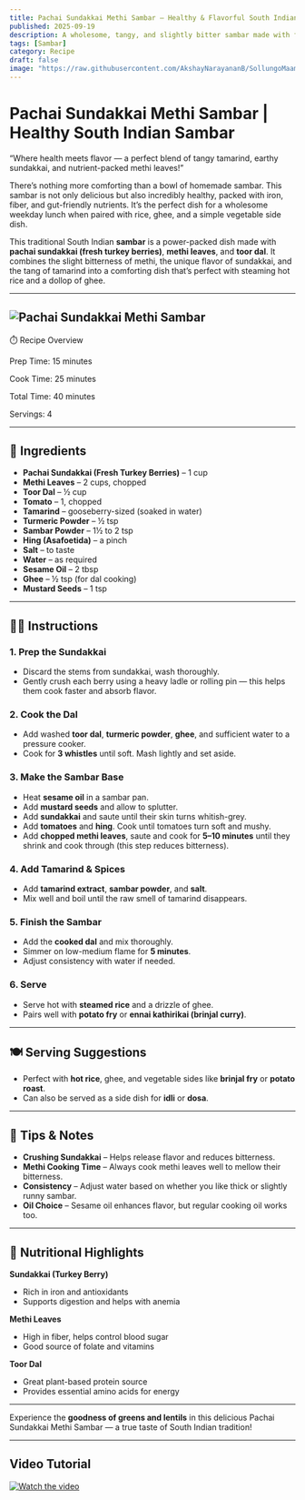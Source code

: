 ```yaml
---
title: Pachai Sundakkai Methi Sambar – Healthy & Flavorful South Indian Curry  
published: 2025-09-19  
description: A wholesome, tangy, and slightly bitter sambar made with fresh turkey berries (sundakkai), methi leaves, and toor dal. A nutritious South Indian classic that pairs beautifully with hot rice.  
tags: [Sambar]  
category: Recipe  
draft: false  
image: "https://raw.githubusercontent.com/AkshayNarayananB/SollungoMaami/master/images/pachaisundakkaimethisambar.png"  
---
```


# Pachai Sundakkai Methi Sambar | Healthy South Indian Sambar  

“Where health meets flavor — a perfect blend of tangy tamarind, earthy sundakkai, and nutrient-packed methi leaves!”  

There’s nothing more comforting than a bowl of homemade sambar. This sambar is not only delicious but also incredibly healthy, packed with iron, fiber, and gut-friendly nutrients. It’s the perfect dish for a wholesome weekday lunch when paired with rice, ghee, and a simple vegetable side dish.

This traditional South Indian **sambar** is a power-packed dish made with **pachai sundakkai (fresh turkey berries)**, **methi leaves**, and **toor dal**. It combines the slight bitterness of methi, the unique flavor of sundakkai, and the tang of tamarind into a comforting dish that’s perfect with steaming hot rice and a dollop of ghee.  

---  
![Pachai Sundakkai Methi Sambar](https://raw.githubusercontent.com/AkshayNarayananB/SollungoMaami/master/images/pachaisundakkaimethisambar.png)  
---

⏱️ Recipe Overview

Prep Time: 15 minutes

Cook Time: 25 minutes

Total Time: 40 minutes

Servings: 4

---
## 🛒 Ingredients  

- **Pachai Sundakkai (Fresh Turkey Berries)** – 1 cup  
- **Methi Leaves** – 2 cups, chopped  
- **Toor Dal** – ½ cup  
- **Tomato** – 1, chopped  
- **Tamarind** – gooseberry-sized (soaked in water)  
- **Turmeric Powder** – ½ tsp  
- **Sambar Powder** – 1½ to 2 tsp  
- **Hing (Asafoetida)** – a pinch  
- **Salt** – to taste  
- **Water** – as required  
- **Sesame Oil** – 2 tbsp  
- **Ghee** – ½ tsp (for dal cooking)  
- **Mustard Seeds** – 1 tsp  

---

## 👩‍🍳 Instructions  

### 1. Prep the Sundakkai  
- Discard the stems from sundakkai, wash thoroughly.  
- Gently crush each berry using a heavy ladle or rolling pin — this helps them cook faster and absorb flavor.  

### 2. Cook the Dal  
- Add washed **toor dal**, **turmeric powder**, **ghee**, and sufficient water to a pressure cooker.  
- Cook for **3 whistles** until soft. Mash lightly and set aside.  

### 3. Make the Sambar Base  
- Heat **sesame oil** in a sambar pan.  
- Add **mustard seeds** and allow to splutter.  
- Add **sundakkai** and saute until their skin turns whitish-grey.  
- Add **tomatoes** and **hing**. Cook until tomatoes turn soft and mushy.  
- Add **chopped methi leaves**, saute and cook for **5–10 minutes** until they shrink and cook through (this step reduces bitterness).  

### 4. Add Tamarind & Spices  
- Add **tamarind extract**, **sambar powder**, and **salt**.  
- Mix well and boil until the raw smell of tamarind disappears.  

### 5. Finish the Sambar  
- Add the **cooked dal** and mix thoroughly.  
- Simmer on low-medium flame for **5 minutes**.  
- Adjust consistency with water if needed.  

### 6. Serve  
- Serve hot with **steamed rice** and a drizzle of ghee.  
- Pairs well with **potato fry** or **ennai kathirikai (brinjal curry)**.  

---

## 🍽️ Serving Suggestions  

- Perfect with **hot rice**, ghee, and vegetable sides like **brinjal fry** or **potato roast**.  
- Can also be served as a side dish for **idli** or **dosa**.  

---

## 🌟 Tips & Notes  

- **Crushing Sundakkai** – Helps release flavor and reduces bitterness.  
- **Methi Cooking Time** – Always cook methi leaves well to mellow their bitterness.  
- **Consistency** – Adjust water based on whether you like thick or slightly runny sambar.  
- **Oil Choice** – Sesame oil enhances flavor, but regular cooking oil works too.  

---

## 🥦 Nutritional Highlights  

**Sundakkai (Turkey Berry)**  
- Rich in iron and antioxidants  
- Supports digestion and helps with anemia  

**Methi Leaves**  
- High in fiber, helps control blood sugar  
- Good source of folate and vitamins  

**Toor Dal**  
- Great plant-based protein source  
- Provides essential amino acids for energy  

---

Experience the **goodness of greens and lentils** in this delicious Pachai Sundakkai Methi Sambar — a true taste of South Indian tradition!

---

## Video Tutorial  

[![Watch the video](https://img.youtube.com/vi/YOUR_VIDEO_ID/0.jpg)](https://youtu.be/YOUR_VIDEO_ID)

